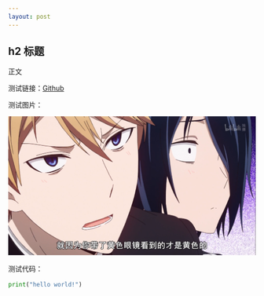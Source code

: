 ```yaml
---
layout: post
---
```

## h2 标题

正文

测试链接：[Github](https://github.com/)

测试图片：

![黄色眼镜](/image/黄色眼镜.png)

测试代码：

```python
print("hello world!")
```

